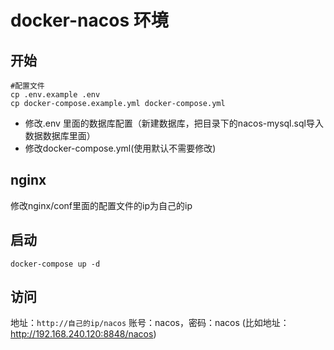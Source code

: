 # docker-nacos 环境
## 开始
```shell
#配置文件
cp .env.example .env
cp docker-compose.example.yml docker-compose.yml
```
* 修改.env 里面的数据库配置（新建数据库，把目录下的nacos-mysql.sql导入数据数据库里面）
* 修改docker-compose.yml(使用默认不需要修改)

## nginx
修改nginx/conf里面的配置文件的ip为自己的ip

## 启动
`docker-compose up -d`

## 访问
地址：`http://自己的ip/nacos` 账号：nacos，密码：nacos (比如地址：http://192.168.240.120:8848/nacos)
